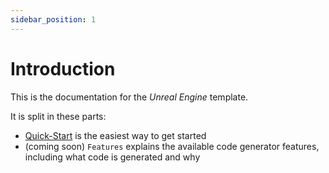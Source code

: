 ```yaml
---
sidebar_position: 1
---
```


# Introduction

This is the documentation for the *Unreal Engine* template.

It is split in these parts:

* [Quick-Start](quickstart/index.md) is the easiest way to get started
* (coming soon) `Features` explains the available code generator features, including what code is generated and why